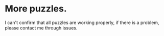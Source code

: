 # More puzzles.

I can't confirm that all puzzles are working properly, if there is a problem, please contact me through issues.
